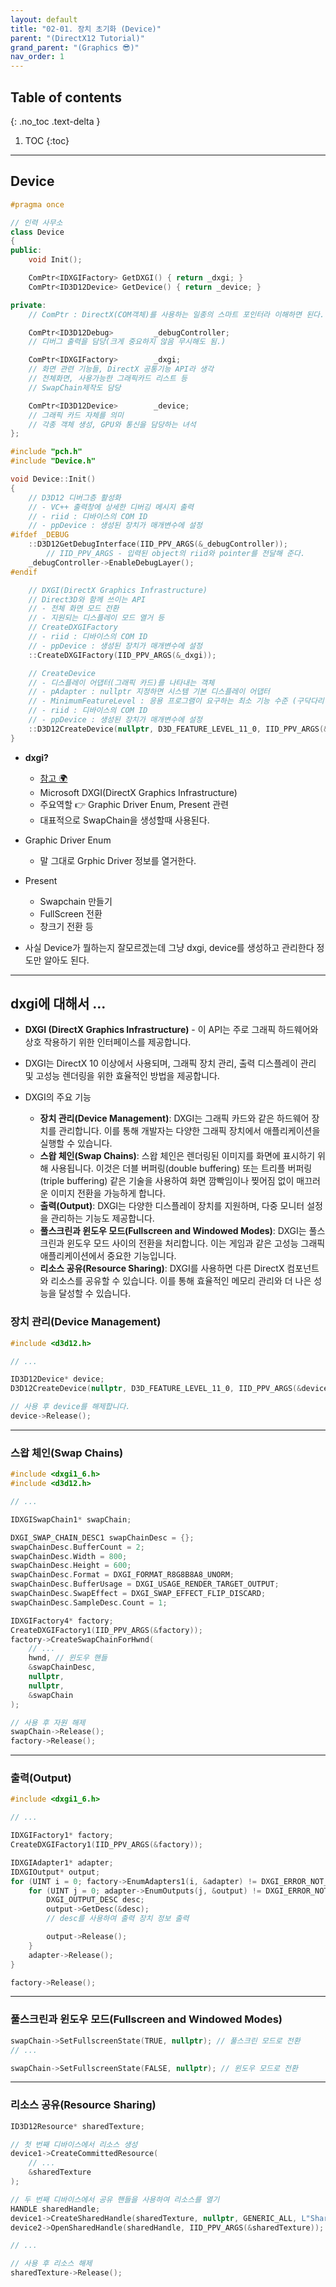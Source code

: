 ```yaml
---
layout: default
title: "02-01. 장치 초기화 (Device)"
parent: "(DirectX12 Tutorial)"
grand_parent: "(Graphics 😎)"
nav_order: 1
---
```


## Table of contents
{: .no_toc .text-delta }

1. TOC
{:toc}

---

## Device

```cpp
#pragma once

// 인력 사무소
class Device
{
public:
	void Init();

	ComPtr<IDXGIFactory> GetDXGI() { return _dxgi; }
	ComPtr<ID3D12Device> GetDevice() { return _device; }

private:
	// ComPtr : DirectX(COM객체)를 사용하는 일종의 스마트 포인터라 이해하면 된다.

	ComPtr<ID3D12Debug>			_debugController;
	// 디버그 출력을 담당(크게 중요하지 않음 무시해도 됨.)

	ComPtr<IDXGIFactory>		_dxgi; 
	// 화면 관련 기능들, DirectX 공통기능 API라 생각
	// 전체화면, 사용가능한 그래픽카드 리스트 등
	// SwapChain제작도 담당

	ComPtr<ID3D12Device>		_device; 
	// 그래픽 카드 자체를 의미
	// 각종 객체 생성, GPU와 통신을 담당하는 녀석
};
```

```cpp
#include "pch.h"
#include "Device.h"

void Device::Init()
{
	// D3D12 디버그층 활성화
	// - VC++ 출력창에 상세한 디버깅 메시지 출력
	// - riid : 디바이스의 COM ID
	// - ppDevice : 생성된 장치가 매개변수에 설정
#ifdef _DEBUG
	::D3D12GetDebugInterface(IID_PPV_ARGS(&_debugController));
        // IID_PPV_ARGS - 입력된 object의 riid와 pointer를 전달해 준다.
	_debugController->EnableDebugLayer();
#endif

	// DXGI(DirectX Graphics Infrastructure)
	// Direct3D와 함께 쓰이는 API
	// - 전체 화면 모드 전환
	// - 지원되는 디스플레이 모드 열거 등
	// CreateDXGIFactory
	// - riid : 디바이스의 COM ID
	// - ppDevice : 생성된 장치가 매개변수에 설정
	::CreateDXGIFactory(IID_PPV_ARGS(&_dxgi));

	// CreateDevice
	// - 디스플레이 어댑터(그래픽 카드)를 나타내는 객체
	// - pAdapter : nullptr 지정하면 시스템 기본 디스플레이 어댑터
	// - MinimumFeatureLevel : 응용 프로그램이 요구하는 최소 기능 수준 (구닥다리 걸러낸다)
	// - riid : 디바이스의 COM ID
	// - ppDevice : 생성된 장치가 매개변수에 설정
	::D3D12CreateDevice(nullptr, D3D_FEATURE_LEVEL_11_0, IID_PPV_ARGS(&_device));
}
```

* **dxgi?**
    * [참고 🌍](https://learn.microsoft.com/ko-kr/windows/win32/direct3ddxgi/d3d10-graphics-programming-guide-dxgi)
    * Microsoft DXGI(DirectX Graphics Infrastructure)
    * 주요역할 👉 Graphic Driver Enum, Present 관련
    * 대표적으로 SwapChain을 생성할때 사용된다.
* Graphic Driver Enum
    * 말 그대로 Grphic Driver 정보를 열거한다.
* Present
    * Swapchain 만들기
    * FullScreen 전환
    * 창크기 전환 등

* 사실 Device가 뭘하는지 잘모르겠는데 그냥 dxgi, device를 생성하고 관리한다 정도만 알아도 된다.

---

## dxgi에 대해서 ...

* **DXGI (DirectX Graphics Infrastructure)** - 이 API는 주로 그래픽 하드웨어와 상호 작용하기 위한 인터페이스를 제공합니다. 
* DXGI는 DirectX 10 이상에서 사용되며, 그래픽 장치 관리, 출력 디스플레이 관리 및 고성능 렌더링을 위한 효율적인 방법을 제공합니다.

* DXGI의 주요 기능
    * **장치 관리(Device Management)**: DXGI는 그래픽 카드와 같은 하드웨어 장치를 관리합니다. 이를 통해 개발자는 다양한 그래픽 장치에서 애플리케이션을 실행할 수 있습니다.
    * **스왑 체인(Swap Chains)**: 스왑 체인은 렌더링된 이미지를 화면에 표시하기 위해 사용됩니다. 이것은 더블 버퍼링(double buffering) 또는 트리플 버퍼링(triple buffering) 같은 기술을 사용하여 화면 깜빡임이나 찢어짐 없이 매끄러운 이미지 전환을 가능하게 합니다.
    * **출력(Output)**: DXGI는 다양한 디스플레이 장치를 지원하며, 다중 모니터 설정을 관리하는 기능도 제공합니다.
    * **풀스크린과 윈도우 모드(Fullscreen and Windowed Modes)**: DXGI는 풀스크린과 윈도우 모드 사이의 전환을 처리합니다. 이는 게임과 같은 고성능 그래픽 애플리케이션에서 중요한 기능입니다.
    * **리소스 공유(Resource Sharing)**: DXGI를 사용하면 다른 DirectX 컴포넌트와 리소스를 공유할 수 있습니다. 이를 통해 효율적인 메모리 관리와 더 나은 성능을 달성할 수 있습니다.

### 장치 관리(Device Management)

```cpp
#include <d3d12.h>

// ...

ID3D12Device* device;
D3D12CreateDevice(nullptr, D3D_FEATURE_LEVEL_11_0, IID_PPV_ARGS(&device));

// 사용 후 device를 해제합니다.
device->Release();

```

---

### 스왑 체인(Swap Chains)

```cpp
#include <dxgi1_6.h>
#include <d3d12.h>

// ...

IDXGISwapChain1* swapChain;

DXGI_SWAP_CHAIN_DESC1 swapChainDesc = {};
swapChainDesc.BufferCount = 2;
swapChainDesc.Width = 800;
swapChainDesc.Height = 600;
swapChainDesc.Format = DXGI_FORMAT_R8G8B8A8_UNORM;
swapChainDesc.BufferUsage = DXGI_USAGE_RENDER_TARGET_OUTPUT;
swapChainDesc.SwapEffect = DXGI_SWAP_EFFECT_FLIP_DISCARD;
swapChainDesc.SampleDesc.Count = 1;

IDXGIFactory4* factory;
CreateDXGIFactory1(IID_PPV_ARGS(&factory));
factory->CreateSwapChainForHwnd(
    // ...
    hwnd, // 윈도우 핸들
    &swapChainDesc,
    nullptr,
    nullptr,
    &swapChain
);

// 사용 후 자원 해제
swapChain->Release();
factory->Release();

```

---

### 출력(Output)

```cpp
#include <dxgi1_6.h>

// ...

IDXGIFactory1* factory;
CreateDXGIFactory1(IID_PPV_ARGS(&factory));

IDXGIAdapter1* adapter;
IDXGIOutput* output;
for (UINT i = 0; factory->EnumAdapters1(i, &adapter) != DXGI_ERROR_NOT_FOUND; ++i) {
    for (UINT j = 0; adapter->EnumOutputs(j, &output) != DXGI_ERROR_NOT_FOUND; ++j) {
        DXGI_OUTPUT_DESC desc;
        output->GetDesc(&desc);
        // desc를 사용하여 출력 장치 정보 출력

        output->Release();
    }
    adapter->Release();
}

factory->Release();

```

---

### 풀스크린과 윈도우 모드(Fullscreen and Windowed Modes)

```cpp
swapChain->SetFullscreenState(TRUE, nullptr); // 풀스크린 모드로 전환
// ...

swapChain->SetFullscreenState(FALSE, nullptr); // 윈도우 모드로 전환

```

---

### 리소스 공유(Resource Sharing)

```cpp
ID3D12Resource* sharedTexture;

// 첫 번째 디바이스에서 리소스 생성
device1->CreateCommittedResource(
    // ...
    &sharedTexture
);

// 두 번째 디바이스에서 공유 핸들을 사용하여 리소스를 열기
HANDLE sharedHandle;
device1->CreateSharedHandle(sharedTexture, nullptr, GENERIC_ALL, L"SharedTexture", &sharedHandle);
device2->OpenSharedHandle(sharedHandle, IID_PPV_ARGS(&sharedTexture));

// ...

// 사용 후 리소스 해제
sharedTexture->Release();

```

